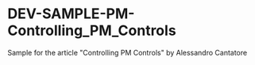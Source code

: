 DEV-SAMPLE-PM-Controlling_PM_Controls
=====================================

Sample for the article "Controlling PM Controls" by Alessandro Cantatore
